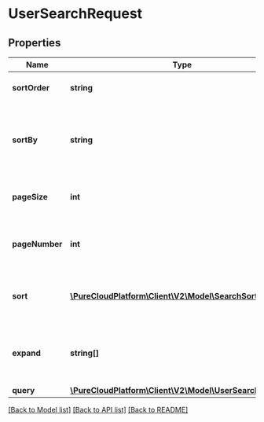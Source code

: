 # UserSearchRequest

## Properties
Name | Type | Description | Notes
------------ | ------------- | ------------- | -------------
**sortOrder** | **string** | The sort order for results | [optional] 
**sortBy** | **string** | The field in the resource that you want to sort the results by | [optional] 
**pageSize** | **int** | The number of results per page | [optional] 
**pageNumber** | **int** | The page of resources you want to retrieve | [optional] 
**sort** | [**\PureCloudPlatform\Client\V2\Model\SearchSort[]**](SearchSort.md) | Multi-value sort order, list of multiple sort values | [optional] 
**expand** | **string[]** | Provides more details about a specified resource | [optional] 
**query** | [**\PureCloudPlatform\Client\V2\Model\UserSearchCriteria[]**](UserSearchCriteria.md) |  | [optional] 

[[Back to Model list]](../README.md#documentation-for-models) [[Back to API list]](../README.md#documentation-for-api-endpoints) [[Back to README]](../README.md)


